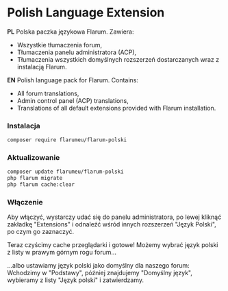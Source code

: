 # Polish Language Extension

**PL** Polska paczka językowa Flarum. Zawiera:

- Wszystkie tłumaczenia forum,
- Tłumaczenia panelu administratora (ACP),
- Tłumaczenia wszystkich domyślnych rozszerzeń dostarczanych wraz z instalacją Flarum.

**EN** Polish language pack for Flarum. Contains:

- All forum translations,
- Admin control panel (ACP) translations,
- Translations of all default extensions provided with Flarum installation.


### Instalacja

```bash
composer require flarumeu/flarum-polski
```

### Aktualizowanie

```bash
composer update flarumeu/flarum-polski
php flarum migrate
php flarum cache:clear
```

### Włączenie

Aby włączyć, wystarczy udać się do panelu administratora, po lewej kliknąć zakładkę "Extensions" i odnaleźć wśród innych rozszerzeń "Język Polski", po czym go zaznaczyć.

Teraz czyścimy cache przeglądarki i gotowe! Możemy wybrać język polski z listy w prawym górnym rogu forum...

...albo ustawiamy język polski jako domyślny dla naszego forum:
Wchodzimy w "Podstawy", później znajdujemy "Domyślny język", wybieramy z listy "Język polski" i zatwierdzamy.

